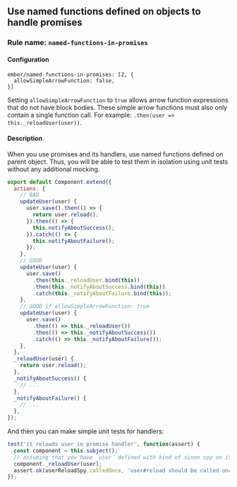 ## Use named functions defined on objects to handle promises

### Rule name: `named-functions-in-promises`

#### Configuration

```
ember/named-functions-in-promises: [2, {
  allowSimpleArrowFunction: false,
}]
```

Setting `allowSimpleArrowFunction` to `true` allows arrow function expressions that do not have block bodies.
These simple arrow functions must also only contain a single function call.
For example: `.then(user => this._reloadUser(user))`.

#### Description

When you use promises and its handlers, use named functions defined on parent object. Thus, you will be able to test them in isolation using unit tests without any additional mocking.

```javascript
export default Component.extend({
  actions: {
    // BAD
    updateUser(user) {
      user.save().then(() => {
        return user.reload();
      }).then(() => {
        this.notifyAboutSuccess();
      }).catch(() => {
        this.notifyAboutFailure();
      });
    },
    // GOOD
    updateUser(user) {
      user.save()
        .then(this._reloadUser.bind(this))
        .then(this._notifyAboutSuccess.bind(this))
        .catch(this._notifyAboutFailure.bind(this));
    },
    // GOOD if allowSimpleArrowFunction: true
    updateUser(user) {
      user.save()
        .then(() => this._reloadUser())
        .then(() => this._notifyAboutSuccess())
        .catch(() => this._notifyAboutFailure());
    },
  },
  _reloadUser(user) {
    return user.reload();
  },
  _notifyAboutSuccess() {
    // ...
  },
  _notifyAboutFailure() {
    // ...
  },
});
```

And then you can make simple unit tests for handlers:

```javascript
test('it reloads user in promise handler', function(assert) {
  const component = this.subject();
  // assuming that you have `user` defined with kind of sinon spy on its reload method
  component._reloadUser(user);
  assert.ok(userReloadSpy.calledOnce, 'user#reload should be called once');
});
```
